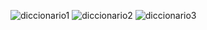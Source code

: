 ![diccionario1](diccionario1.png)
![diccionario2](diccionario2.png)
![diccionario3](diccionario3.png)